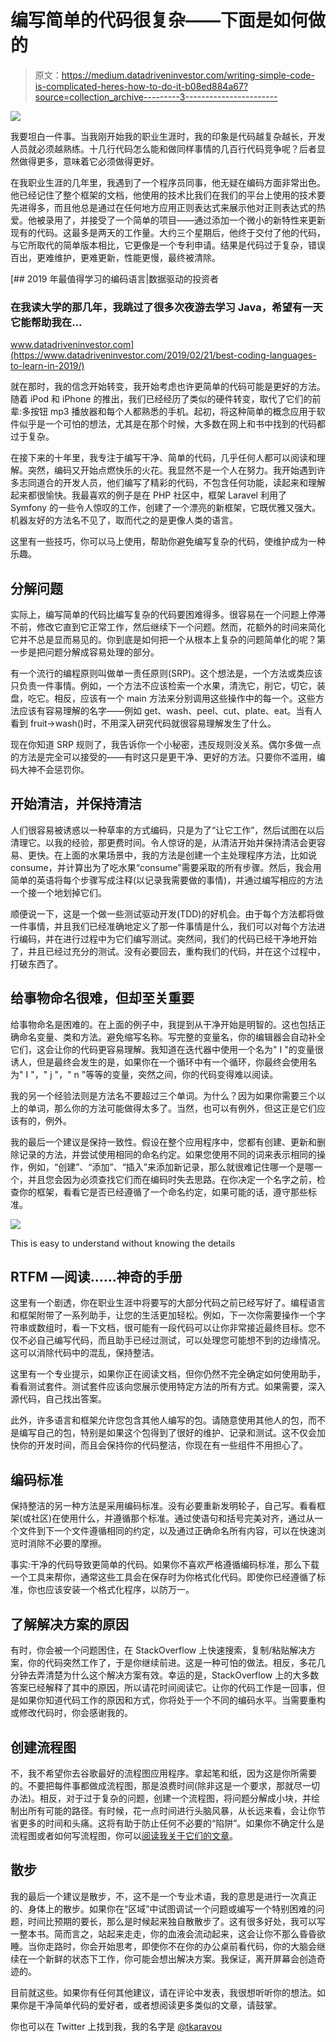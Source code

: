 # 编写简单的代码很复杂——下面是如何做的

> 原文：<https://medium.datadriveninvestor.com/writing-simple-code-is-complicated-heres-how-to-do-it-b08ed884a67?source=collection_archive---------3----------------------->

![](img/d89a69da962962f5e108cb1e3caf62b7.png)

我要坦白一件事。当我刚开始我的职业生涯时，我的印象是代码越复杂越长，开发人员就必须越熟练。十几行代码怎么能和做同样事情的几百行代码竞争呢？后者显然做得更多，意味着它必须做得更好。

在我职业生涯的几年里，我遇到了一个程序员同事，他无疑在编码方面非常出色。他已经记住了整个框架的文档，他使用的技术比我们在我们的平台上使用的技术要先进得多，而且他总是通过在任何地方应用正则表达式来展示他对正则表达式的热爱。他被录用了，并接受了一个简单的项目——通过添加一个微小的新特性来更新现有的代码。这最多是两天的工作量。大约三个星期后，他终于交付了他的代码，与它所取代的简单版本相比，它更像是一个专利申请。结果是代码过于复杂，错误百出，更难维护，更难更新，性能更慢，最终被清除。

[](https://www.datadriveninvestor.com/2019/02/21/best-coding-languages-to-learn-in-2019/) [## 2019 年最值得学习的编码语言|数据驱动的投资者

### 在我读大学的那几年，我跳过了很多次夜游去学习 Java，希望有一天它能帮助我在…

www.datadriveninvestor.com](https://www.datadriveninvestor.com/2019/02/21/best-coding-languages-to-learn-in-2019/) 

就在那时，我的信念开始转变，我开始考虑也许更简单的代码可能是更好的方法。随着 iPod 和 iPhone 的推出，我们已经经历了类似的硬件转变，取代了它们的前辈:多按钮 mp3 播放器和每个人都熟悉的手机。起初，将这种简单的概念应用于软件似乎是一个可怕的想法，尤其是在那个时候，大多数在网上和书中找到的代码都过于复杂。

在接下来的十年里，我专注于编写干净、简单的代码，几乎任何人都可以阅读和理解。突然，编码又开始点燃快乐的火花。我显然不是一个人在努力。我开始遇到许多志同道合的开发人员，他们编写了精彩的代码，不包含任何功能，读起来和理解起来都很愉快。我最喜欢的例子是在 PHP 社区中，框架 Laravel 利用了 Symfony 的一些令人惊叹的工作，创建了一个漂亮的新框架，它既优雅又强大。机器友好的方法名不见了，取而代之的是更像人类的语言。

这里有一些技巧，你可以马上使用，帮助你避免编写复杂的代码，使维护成为一种乐趣。

## **分解问题**

实际上，编写简单的代码比编写复杂的代码要困难得多。很容易在一个问题上停滞不前，修改它直到它正常工作，然后继续下一个问题。然而，花额外的时间来简化它并不总是显而易见的。你到底是如何把一个从根本上复杂的问题简单化的呢？第一步是把问题分解成容易处理的部分。

有一个流行的编程原则叫做单一责任原则(SRP)。这个想法是，一个方法或类应该只负责一件事情。例如，一个方法不应该检索一个水果，清洗它，削它，切它，装盘，吃它。相反，应该有一个 main 方法来分别调用这些操作中的每一个。这些方法应该有容易理解的名字——例如 get、wash、peel、cut、plate、eat。当有人看到 fruit->wash()时，不用深入研究代码就很容易理解发生了什么。

现在你知道 SRP 规则了，我告诉你一个小秘密，违反规则没关系。偶尔多做一点的方法是完全可以接受的——有时这只是更干净、更好的方法。只要你不滥用，编码大神不会惩罚你。

## **开始清洁，并保持清洁**

人们很容易被诱惑以一种草率的方式编码，只是为了“让它工作”，然后试图在以后清理它。以我的经验，那更费时间。令人惊讶的是，从清洁开始并保持清洁会更容易、更快。在上面的水果场景中，我的方法是创建一个主处理程序方法，比如说 consume，并计算出为了吃水果“consume”需要采取的所有步骤。然后，我会用简单的英语将每个步骤写成注释(以记录我需要做的事情)，并通过编写相应的方法一个接一个地划掉它们。

顺便说一下，这是一个做一些测试驱动开发(TDD)的好机会。由于每个方法都将做一件事情，并且我们已经准确地定义了那一件事情是什么，我们可以对每个方法进行编码，并在进行过程中为它们编写测试。突然间，我们的代码已经干净地开始了，并且已经过充分的测试。没有必要回去，重构我们的代码，并在这个过程中，打破东西了。

## **给事物命名很难，但却至关重要**

给事物命名是困难的。在上面的例子中，我提到从干净开始是明智的。这也包括正确命名变量、类和方法。避免缩写名称。写完整的变量名，你的编辑器会自动补全它们，这会让你的代码更容易理解。我知道在迭代器中使用一个名为" I "的变量很诱人，但是最终会发生的是，如果你在一个循环中有一个循环，你最终会使用名为" I "，" j "，" n "等等的变量，突然之间，你的代码变得难以阅读。

我的另一个经验法则是方法名不要超过三个单词。为什么？因为如果你需要三个以上的单词，那么你的方法可能做得太多了。当然，也可以有例外，但这正是它们应该有的，例外。

我的最后一个建议是保持一致性。假设在整个应用程序中，您都有创建、更新和删除记录的方法，并尝试使用相同的命名约定。如果您使用不同的词来表示相同的操作，例如，“创建”、“添加”、“插入”来添加新记录，那么就很难记住哪一个是哪一个，并且您会因为必须查找它们而在编码时失去思路。在你决定一个名字之前，检查你的框架，看看它是否已经遵循了一个命名约定，如果可能的话，遵守那些标准。

![](img/0e7cf7f9e7947280a148d7d29fabaa28.png)

This is easy to understand without knowing the details

## **RTFM —阅读……神奇的手册**

这里有一个剧透，你在职业生涯中将要写的大部分代码之前已经写好了。编程语言和框架附带了一系列助手，让您的生活更加轻松。例如，下一次你需要操作一个字符串或数组时，看一下文档，很可能有一段代码可以让你非常接近最终目标。您不仅不必自己编写代码，而且助手已经过测试，可以处理您可能想不到的边缘情况。这可以消除代码中的混乱，保持整洁。

这里有一个专业提示，如果你正在阅读文档，但你仍然不完全确定如何使用助手，看看测试套件。测试套件应该向您展示使用特定方法的所有方式。如果需要，深入源代码，自己找出答案。

此外，许多语言和框架允许您包含其他人编写的包。请随意使用其他人的包，而不是编写自己的包，特别是如果这个包得到了很好的维护、记录和测试。这不仅会加快你的开发时间，而且会保持你的代码整洁，你现在有一些组件不用担心了。

## **编码标准**

保持整洁的另一种方法是采用编码标准。没有必要重新发明轮子，自己写。看看框架(或社区)在使用什么，并遵循那个标准。通过使语句和括号完美对齐，通过从一个文件到下一个文件遵循相同的约定，以及通过正确命名所有内容，可以在快速浏览时消除不必要的摩擦。

事实:干净的代码导致更简单的代码。如果你不喜欢严格遵循编码标准，那么下载一个工具来帮你，通常这些工具会在保存时为你格式化代码。即使你已经遵循了标准，你也应该安装一个格式化程序，以防万一。

## **了解解决方案的原因**

有时，你会被一个问题困住，在 StackOverflow 上快速搜索，复制/粘贴解决方案，你的代码突然工作了，于是你继续前进。这是一种可怕的做法。相反，多花几分钟去弄清楚为什么这个解决方案有效。幸运的是，StackOverflow 上的大多数答案已经解释了其中的原因，所以请花时间阅读它。让你的代码工作是一回事，但是如果你知道代码工作的原因和方式，你将处于一个不同的编码水平。当需要重构或修改代码时，你会感谢我的。

## **创建流程图**

不，我不希望你去谷歌最好的流程图应用程序。拿起笔和纸，因为这是你所需要的。不要把每件事都做成流程图，那是浪费时间(除非这是一个要求，那就尽一切办法)。相反，对于过于复杂的问题，创建一个流程图，将问题分解成小块，并绘制出所有可能的路径。有时候，花一点时间进行头脑风暴，从长远来看，会让你节省更多的时间和头痛。这将有助于防止任何不必要的“陷阱”。如果你不确定什么是流程图或者如何写流程图，你可以[阅读我关于它们的文章](https://medium.com/datadriveninvestor/if-you-can-read-parking-signs-then-i-can-teach-you-to-code-a14dd41d8003)。

## **散步**

我的最后一个建议是散步，不，这不是一个专业术语，我的意思是进行一次真正的、身体上的散步。如果你在“区域”中试图调试一个问题或编写一个特别困难的问题，时间比预期的要长，那么是时候起来独自散散步了。这有很多好处，我可以写一整本书。简而言之，站起来走走，你的血液会流动起来，这会让你不那么昏昏欲睡。当你走路时，你会开始思考，即使你不在你的办公桌前看代码，你的大脑会继续在一个新鲜的状态下工作，你可能会想出解决方案。我保证，离开屏幕会创造奇迹的。

目前就这些。如果你有任何其他建议，请在评论中发表，我很想听听你的想法。如果你是干净简单代码的爱好者，或者想阅读更多类似的文章，请鼓掌。

你也可以在 Twitter 上找到我，我的名字是 [@tkaravou](https://twitter.com/tkaravou)